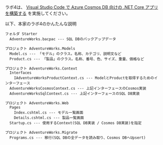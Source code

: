 ラボ4は、
[Visual Studio Code で Azure Cosmos DB 向けの .NET Core アプリを構築する](https://docs.microsoft.com/ja-jp/learn/modules/build-cosmos-db-app-with-vscode/)
を実施してください。


以下、本家のラボ4のかんたんな説明

```
フォルダ Starter
  AdventureWorks.bacpac --- SQL DBのバックアップデータ

プロジェクト AdventureWorks.Models
  Model.cs --- 「モデル」のクラス。名称、カテゴリ、説明文など
  Product.cs --- 「製品」のクラス。名称、番号、色、サイズ、重量、価格など

プロジェクト AdventureWorks.Context
  Interfaces
    IAdventureWorksProductContext.cs --- ModelとProductを取得するためのインターフェース
  AdventureWorksCosmosContext.cs --- 上記インターフェースのCosmos実装
  AdventureWorksSqlContext.cs --- 上記インターフェースのSQL DB実装

プロジェクト AdventureWorks.Web
  Pages
    Index.cshtml.cs --- モデル一覧画面
    Details.cshtml.cs --- 製品一覧画面
  Startup.cs --- 使用するContext(SQL DB実装 / Cosmos DB実装)を指定

プロジェクト AdventureWorks.Migrate
  Programs.cs --- 移行(SQL DBの全データを読み取り、Cosmos DBへUpsert)

```
